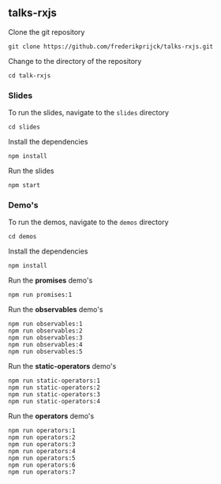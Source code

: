 ## talks-rxjs ##

Clone the git repository 
```
git clone https://github.com/frederikprijck/talks-rxjs.git
```
Change to the directory of the repository
```
cd talk-rxjs
```


### Slides

To run the slides, navigate to the `slides` directory

```
cd slides
```


Install the dependencies
```
npm install
```

Run the slides
```
npm start
```

### Demo's ###

To run the demos, navigate to the `demos` directory

```
cd demos
```


Install the dependencies
```
npm install
```

Run the **promises** demo's
```
npm run promises:1
```
Run the **observables** demo's
```
npm run observables:1
npm run observables:2
npm run observables:3
npm run observables:4
npm run observables:5
```

Run the **static-operators** demo's
```
npm run static-operators:1
npm run static-operators:2
npm run static-operators:3
npm run static-operators:4
```

Run the **operators** demo's
```
npm run operators:1
npm run operators:2
npm run operators:3
npm run operators:4
npm run operators:5
npm run operators:6
npm run operators:7
```




